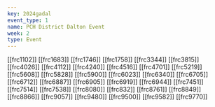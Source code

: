 ```yaml
---
key: 2024gadal
event_type: 1
name: PCH District Dalton Event
week: 2
type: Event
---
```

[[frc1102]]
[[frc1683]]
[[frc1746]]
[[frc1758]]
[[frc3344]]
[[frc3815]]
[[frc4026]]
[[frc4112]]
[[frc4240]]
[[frc4516]]
[[frc4701]]
[[frc5219]]
[[frc5608]]
[[frc5828]]
[[frc5900]]
[[frc6023]]
[[frc6340]]
[[frc6705]]
[[frc6712]]
[[frc6887]]
[[frc6905]]
[[frc6919]]
[[frc6944]]
[[frc7451]]
[[frc7514]]
[[frc7538]]
[[frc8080]]
[[frc832]]
[[frc8761]]
[[frc8849]]
[[frc8866]]
[[frc9057]]
[[frc9480]]
[[frc9500]]
[[frc9582]]
[[frc9770]]
